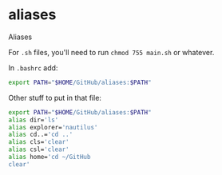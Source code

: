 # aliases

Aliases


For `.sh` files, you'll need to run `chmod 755 main.sh` or whatever.


In `.bashrc` add:

```sh
export PATH="$HOME/GitHub/aliases:$PATH"
```

Other stuff to put in that file:

```sh
export PATH="$HOME/GitHub/aliases:$PATH"
alias dir='ls'
alias explorer='nautilus'
alias cd..='cd ..'
alias cls='clear'
alias csl='clear'
alias home='cd ~/GitHub
clear'
```
